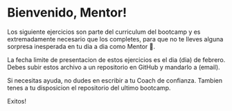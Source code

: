 # Bienvenido, Mentor!

Los siguiente ejercicios son parte del curriculum del bootcamp y es extremadamente necesario que los completes, para que no te lleves alguna sorpresa inesperada en tu dia a dia como Mentor 🥴.

La fecha limite de presentacion de estos ejercicios es el dia (dia) de febrero. Debes subir estos archivo a un repositorio en GitHub y mandarlo a (email).

Si necesitas ayuda, no dudes en escribir a tu Coach de confianza. Tambien tenes a tu disposicion el repositorio del ultimo bootcamp.

Exitos!
